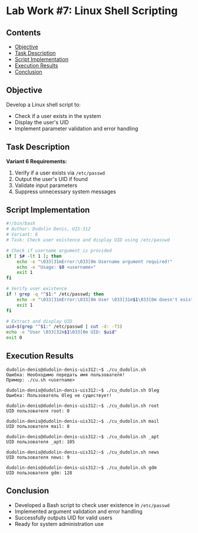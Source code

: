 # Lab Work #7: Linux Shell Scripting

## Contents
- [Objective](#objective)
- [Task Description](#task-description)
- [Script Implementation](#script-implementation)
- [Execution Results](#execution-results)
- [Conclusion](#conclusion)

## Objective
Develop a Linux shell script to:
- Check if a user exists in the system
- Display the user's UID
- Implement parameter validation and error handling

## Task Description
**Variant 6 Requirements:**
1. Verify if a user exists via `/etc/passwd`
2. Output the user's UID if found
3. Validate input parameters
4. Suppress unnecessary system messages

## Script Implementation
```bash
#!/bin/bash
# Author: Dudolin Denis, UIS-312
# Variant: 6
# Task: Check user existence and display UID using /etc/passwd

# Check if username argument is provided
if [ $# -lt 1 ]; then
    echo -e "\033[31mError:\033[0m Username argument required!"
    echo -e "Usage: $0 <username>"
    exit 1
fi

# Verify user existence
if ! grep -q "^$1:" /etc/passwd; then
    echo -e "\033[31mError:\033[0m User \033[31m$1\033[0m doesn't exist!"
    exit 1
fi

# Extract and display UID
uid=$(grep "^$1:" /etc/passwd | cut -d: -f3)
echo -e "User \033[32m$1\033[0m UID: $uid"
exit 0
```

## Execution Results
```
dudolin-denis@dudolin-denis-uis312:~$ ./cu_dudolin.sh 
Ошибка: Необходимо передать имя пользователя!
Пример: ./cu.sh <username>

dudolin-denis@dudolin-denis-uis312:~$ ./cu_dudolin.sh Oleg
Ошибка: Пользователь Oleg не существует!

dudolin-denis@dudolin-denis-uis312:~$ ./cu_dudolin.sh root
UID пользователя root: 0

dudolin-denis@dudolin-denis-uis312:~$ ./cu_dudolin.sh mail
UID пользователя mail: 8

dudolin-denis@dudolin-denis-uis312:~$ ./cu_dudolin.sh _apt
UID пользователя _apt: 105

dudolin-denis@dudolin-denis-uis312:~$ ./cu_dudolin.sh news
UID пользователя news: 9

dudolin-denis@dudolin-denis-uis312:~$ ./cu_dudolin.sh gdm
UID пользователя gdm: 128

```

## Conclusion
- Developed a Bash script to check user existence in `/etc/passwd`
- Implemented argument validation and error handling
- Successfully outputs UID for valid users
- Ready for system administration use